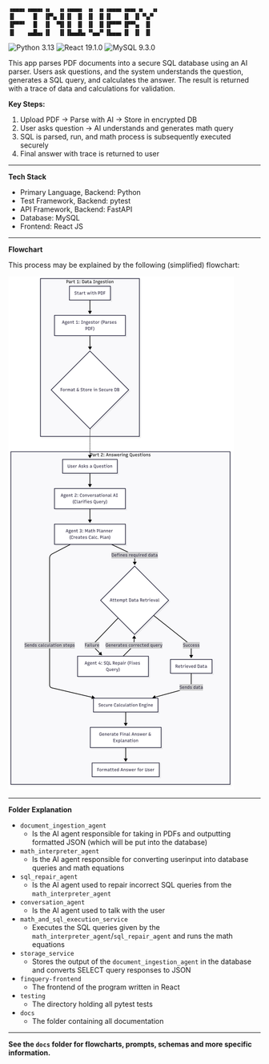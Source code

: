 ```
▗▄▄▄▖▗▄▄▄▖▗▖  ▗▖▗▄▄▄▖ ▗▖ ▗▖▗▄▄▄▖▗▄▄▖▗▖  ▗▖
▐▌     █  ▐▛▚▖▐▌▐▌ ▐▌ ▐▌ ▐▌▐▌   ▐▌ ▐▌▝▚▞▘ 
▐▛▀▀▘  █  ▐▌ ▝▜▌▐▌ ▐▌ ▐▌ ▐▌▐▛▀▀▘▐▛▀▚▖ ▐▌  
▐▌   ▗▄█▄▖▐▌  ▐▌▐▙▄▟▙▖▝▚▄▞▘▐▙▄▄▖▐▌ ▐▌ ▐▌                                          
```

![Python 3.13](https://img.shields.io/badge/Python-3.13-blue?logo=python&logoColor=white)
![React 19.1.0](https://img.shields.io/badge/React-19.1.0-blue?logo=react)
![MySQL 9.3.0](https://img.shields.io/badge/MySQL-9.3.0-blue?logo=mysql)

This app parses PDF documents into a secure SQL database using an AI parser. Users ask questions, and the system
understands the question, generates a SQL query, and calculates the answer. The result is returned with a trace of data
and calculations for validation.

**Key Steps:**

1. Upload PDF → Parse with AI → Store in encrypted DB
2. User asks question → AI understands and generates math query
3. SQL is parsed, run, and math process is subsequently executed securely
4. Final answer with trace is returned to user

---

**Tech Stack**

- Primary Language, Backend: Python
- Test Framework, Backend: pytest
- API Framework, Backend: FastAPI
- Database: MySQL
- Frontend: React JS

---
**Flowchart**

This process may be explained by the following (simplified) flowchart:

![Flow Overview](flow_overview.png "Flow Overview")

---

**Folder Explanation**

- `document_ingestion_agent`
    - Is the AI agent responsible for taking in PDFs and outputting formatted JSON (which will be put into the database)
- `math_interpreter_agent`
    - Is the AI agent responsible for converting userinput into database queries and math equations
- `sql_repair_agent`
    - Is the AI agent used to repair incorrect SQL queries from the `math_interpreter_agent`
- `conversation_agent`
    - Is the AI agent used to talk with the user
- `math_and_sql_execution_service`
    - Executes the SQL queries given by the `math_interpreter_agent`/`sql_repair_agent` and runs the math equations
- `storage_service`
    - Stores the output of the `document_ingestion_agent` in the database and converts SELECT query responses to JSON
- `finquery-frontend`
    - The frontend of the program written in React
- `testing`
    - The directory holding all pytest tests
- `docs`
    - The folder containing all documentation

---

**See the `docs` folder for flowcharts, prompts, schemas and more specific information.**
